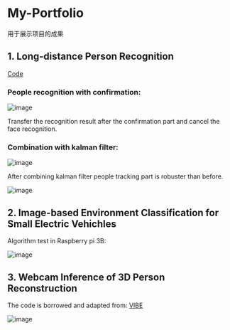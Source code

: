 # My-Portfolio
用于展示项目的成果
## 1. Long-distance Person Recognition
[Code](https://github.com/pandongwei/long-distance-people-recognition)
### People recognition with confirmation:

![image](https://github.com/pandongwei/long-distance-people-recognition/blob/master/output/output1.gif)

Transfer the recognition result after the confirmation part and cancel the face recognition.


### Combination with kalman filter:

![image](https://github.com/pandongwei/long-distance-people-recognition/blob/master/output/output2.gif) 

After combining kalman filter people tracking part is robuster than before.

![image](https://github.com/pandongwei/long-distance-people-recognition/blob/master/output/output3.gif) 

## 2.  Image-based Environment Classification for Small Electric Vehichles

Algorithm test in Raspberry pi 3B:

![image](https://github.com/pandongwei/My-Portfolio/blob/master/demo/road_classification.gif)


## 3. Webcam Inference of 3D Person Reconstruction

The code is borrowed and adapted from: 
[VIBE](https://github.com/mkocabas/VIBE)

![image](https://github.com/pandongwei/My-Portfolio/blob/master/demo/result.gif)
